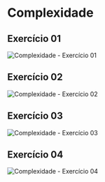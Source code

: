 # Complexidade

## Exercício 01

![Complexidade - Exercício 01](/relatorio/img/Complexidade%20-%20Exerc%C3%ADcio%2001.png)

## Exercício 02

![Complexidade - Exercício 02](/relatorio/img/Complexidade%20-%20Exerc%C3%ADcio%2002.png)

## Exercício 03

![Complexidade - Exercício 03](/relatorio/img/Complexidade%20-%20Exerc%C3%ADcio%2003.png)

## Exercício 04

![Complexidade - Exercício 04](/relatorio/img/Complexidade%20-%20Exerc%C3%ADcio%2004.png)
